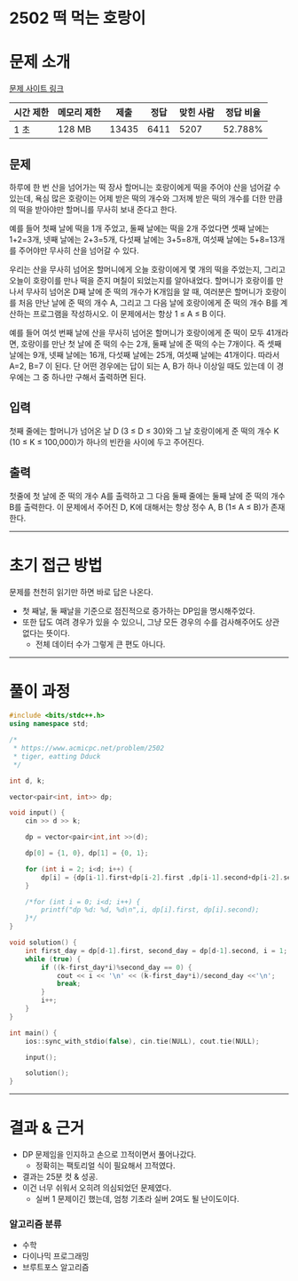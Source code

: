 # 2502 떡 먹는 호랑이

# 문제 소개

[문제 사이트 링크](https://www.acmicpc.net/problem/2502)

| 시간 제한 | 메모리 제한 | 제출 | 정답 | 맞힌 사람 | 정답 비율 |
| --- | --- | --- | --- | --- | --- |
| 1 초 | 128 MB | 13435 | 6411 | 5207 | 52.788% |

## 문제

하루에 한 번 산을 넘어가는 떡 장사 할머니는 호랑이에게 떡을 주어야 산을 넘어갈 수 있는데, 욕심 많은 호랑이는 어제 받은 떡의 개수와 그저께 받은 떡의 개수를 더한 만큼의 떡을 받아야만 할머니를 무사히 보내 준다고 한다.

예를 들어 첫째 날에 떡을 1개 주었고, 둘째 날에는 떡을 2개 주었다면 셋째 날에는 1+2=3개, 넷째 날에는 2+3=5개, 다섯째 날에는 3+5=8개, 여섯째 날에는 5+8=13개를 주어야만 무사히 산을 넘어갈 수 있다.

우리는 산을 무사히 넘어온 할머니에게 오늘 호랑이에게 몇 개의 떡을 주었는지, 그리고 오늘이 호랑이를 만나 떡을 준지 며칠이 되었는지를 알아내었다. 할머니가 호랑이를 만나서 무사히 넘어온 D째 날에 준 떡의 개수가 K개임을 알 때, 여러분은 할머니가 호랑이를 처음 만난 날에 준 떡의 개수 A, 그리고 그 다음 날에 호랑이에게 준 떡의 개수 B를 계산하는 프로그램을 작성하시오. 이 문제에서는 항상 1 ≤ A ≤ B 이다.

예를 들어 여섯 번째 날에 산을 무사히 넘어온 할머니가 호랑이에게 준 떡이 모두 41개라면, 호랑이를 만난 첫 날에 준 떡의 수는 2개, 둘째 날에 준 떡의 수는 7개이다. 즉 셋째 날에는 9개, 넷째 날에는 16개, 다섯째 날에는 25개, 여섯째 날에는 41개이다. 따라서 A=2, B=7 이 된다. 단 어떤 경우에는 답이 되는 A, B가 하나 이상일 때도 있는데 이 경우에는 그 중 하나만 구해서 출력하면 된다.

## 입력

첫째 줄에는 할머니가 넘어온 날 D (3 ≤ D ≤ 30)와 그 날 호랑이에게 준 떡의 개수 K (10 ≤ K ≤ 100,000)가 하나의 빈칸을 사이에 두고 주어진다.

## 출력

첫줄에 첫 날에 준 떡의 개수 A를 출력하고 그 다음 둘째 줄에는 둘째 날에 준 떡의 개수 B를 출력한다. 이 문제에서 주어진 D, K에 대해서는 항상 정수 A, B (1≤ A ≤ B)가 존재한다.

---

# 초기 접근 방법

문제를 천천히 읽기만 하면 바로 답은 나온다.

- 첫 째날, 둘 째날을 기준으로 점진적으로 증가하는 DP임을 명시해주었다.
- 또한 답도 여려 경우가 있을 수 있으니, 그냥 모든 경우의 수를 검사해주어도 상관 없다는 뜻이다.
    - 전체 데이터 수가 그렇게 큰 편도 아니다.

---

# 풀이 과정

```cpp
#include <bits/stdc++.h>
using namespace std;

/*
 * https://www.acmicpc.net/problem/2502
 * tiger, eatting Dduck
 */

int d, k;

vector<pair<int, int>> dp;

void input() {
    cin >> d >> k;

    dp = vector<pair<int,int >>(d);

    dp[0] = {1, 0}, dp[1] = {0, 1};

    for (int i = 2; i<d; i++) {
        dp[i] = {dp[i-1].first+dp[i-2].first ,dp[i-1].second+dp[i-2].second};
    }

    /*for (int i = 0; i<d; i++) {
        printf("dp %d: %d, %d\n",i, dp[i].first, dp[i].second);
    }*/
}

void solution() {
    int first_day = dp[d-1].first, second_day = dp[d-1].second, i = 1;
    while (true) {
        if ((k-first_day*i)%second_day == 0) {
            cout << i << '\n' << (k-first_day*i)/second_day <<'\n';
            break;
        }
        i++;
    }
}

int main() {
    ios::sync_with_stdio(false), cin.tie(NULL), cout.tie(NULL);

    input();

    solution();
}
```

---

# 결과 & 근거

- DP 문제임을 인지하고 손으로 끄적이면서 풀어나갔다.
    - 정확히는 팩토리얼 식이 필요해서 끄적였다.
- 결과는 25분 컷 & 성공.
- 이건 너무 쉬워서 오히려 의심되었던 문제였다.
    - 실버 1 문제이긴 했는데, 엄청 기초라 실버 2여도 될 난이도이다.

### 알고리즘 분류

- 수학
- 다이나믹 프로그래밍
- 브루트포스 알고리즘